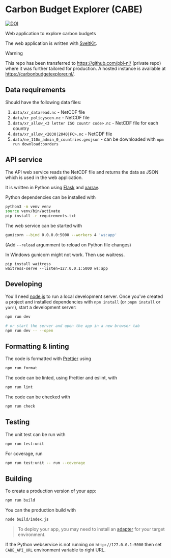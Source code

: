 # Carbon Budget Explorer (CABE)

[![DOI](https://zenodo.org/badge/DOI/10.5281/zenodo.11120650.svg)](https://doi.org/10.5281/zenodo.11120650)

Web application to explore carbon budgets

The web application is written with [SveltKit](https://kit.svelte.dev/).

> [!WARNING]
>
> This repo has been transferred to https://github.com/pbl-nl/ (private repo) where it was
> further tailored for production. A hosted instance is available at
> https://carbonbudgetexplorer.nl/.


## Data requirements

Should have the following data files:

1. `data/xr_dataread.nc` - NetCDF file
1. `data/xr_policyscen.nc` - NetCDF file
1. `data/xr_allow_<3 letter ISO countr code>.nc` - NetCDF file for each country
1. `data/xr_allow_<2030|2040|FC>.nc` - NetCDF file
1. `data/ne_110m_admin_0_countries.geojson` - can be downloaded with `npm run download:borders`

## API service

The API web service reads the NetCDF file and returns the data as JSON which is used in the web application.

It is written in Python using [Flask](https://flask.palletsprojects.com/) and [xarray](https://xarray.dev/).

Python dependencies can be installed with

```bash
python3 -m venv venv
source venv/bin/activate
pip install -r requirements.txt
```

The web service can be started with

```bash
gunicorn --bind 0.0.0.0:5000 --workers 4 'ws:app'
```

(Add `--reload` argumment to reload on Python file changes)

In Windows gunicorn might not work. Then use waitress.

```shell
pip install waitress
waitress-serve --listen=127.0.0.1:5000 ws:app
```

## Developing

You'll need [node.js](https://nodejs.org/en) to run a local development server.
Once you've created a project and installed dependencies with `npm install` (or `pnpm install` or `yarn`), start a development server:

```bash
npm run dev

# or start the server and open the app in a new browser tab
npm run dev -- --open
```

## Formatting & linting

The code is formatted with [Prettier](https://prettier.io/) using

```bash
npm run format
```

The code can be linted, using Prettier and eslint, with

```bash
npm run lint
```

The code can be checked with

```bash
npm run check
```

## Testing

The unit test can be run with

```bash
npm run test:unit
```

For coverage, run

```bash
npm run test:unit -- run --coverage
```

## Building

To create a production version of your app:

```bash
npm run build
```

You can the production build with

```bash
node build/index.js
```

> To deploy your app, you may need to install an [adapter](https://kit.svelte.dev/docs/adapters) for your target environment.

If the Python webservice is not running on `http://127.0.0.1:5000` then set `CABE_API_URL` environment variable to right URL.
